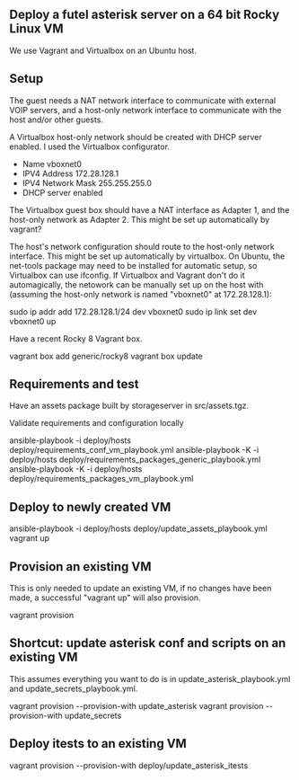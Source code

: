 ## Deploy a futel asterisk server on a 64 bit Rocky Linux VM

We use Vagrant and Virtualbox on an Ubuntu host.

## Setup

The guest needs a NAT network interface to communicate with external VOIP servers, and a host-only network interface to communicate with the host and/or other guests.

A Virtualbox host-only network should be created with DHCP server enabled. I used the Virtualbox configurator.
- Name vboxnet0
- IPV4 Address 172.28.128.1
- IPV4 Network Mask 255.255.255.0
- DHCP server enabled

The Virtualbox guest box should have a NAT interface as Adapter 1, and the host-only network as Adapter 2. This might be set up automatically by vagrant?

The host's network configuration should route to the host-only network interface. This might be set up automatically by virtualbox. On Ubuntu, the net-tools package may need to be installed for automatic setup, so Virtualbox can use ifconfig. If Virtualbox and Vagrant don't do it automagically, the netowork can be manually set up on the host with (assuming the host-only network is named "vboxnet0" at 172.28.128.1):

  sudo ip addr add 172.28.128.1/24 dev vboxnet0
  sudo ip link set dev vboxnet0 up  

Have a recent Rocky 8 Vagrant box.

  vagrant box add generic/rocky8
  vagrant box update

## Requirements and test

Have an assets package built by storageserver in src/assets.tgz.

Validate requirements and configuration locally

  ansible-playbook -i deploy/hosts deploy/requirements_conf_vm_playbook.yml
  ansible-playbook -K -i deploy/hosts deploy/requirements_packages_generic_playbook.yml
  ansible-playbook -K -i deploy/hosts deploy/requirements_packages_vm_playbook.yml

## Deploy to newly created VM

  ansible-playbook -i deploy/hosts deploy/update_assets_playbook.yml
  vagrant up

## Provision an existing VM

This is only needed to update an existing VM, if no changes have been made, a successful "vagrant up" will also provision.

  vagrant provision

## Shortcut: update asterisk conf and scripts on an existing VM

This assumes everything you want to do is in update_asterisk_playbook.yml and update_secrets_playbook.yml.

  vagrant provision --provision-with update_asterisk
  vagrant provision --provision-with update_secrets

## Deploy itests to an existing VM

  vagrant provision --provision-with deploy/update_asterisk_itests
